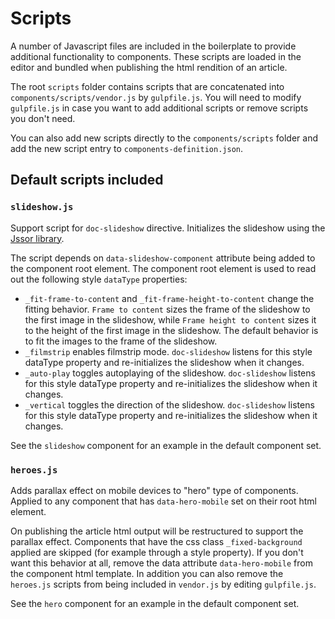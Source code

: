 # Scripts

A number of Javascript files are included in the boilerplate to provide additional functionality to components. These scripts are loaded in the editor and bundled when publishing the html rendition of an article.

The root `scripts` folder contains scripts that are concatenated into `components/scripts/vendor.js` by
`gulpfile.js`. You will need to modify `gulpfile.js` in case you want to add additional scripts or remove scripts you don't need.

You can also add new scripts directly to the `components/scripts` folder and add the new script entry to `components-definition.json`.

## Default scripts included

### `slideshow.js`

Support script for `doc-slideshow` directive.
Initializes the slideshow using the [Jssor library](https://www.jssor.com/).

The script depends on `data-slideshow-component` attribute being added to the component root element. The component root element is used to read out the following style `dataType` properties:

- `_fit-frame-to-content` and `_fit-frame-height-to-content` change the fitting behavior. `Frame to content` sizes the frame of the slideshow to the first image in the slideshow, while `Frame height to content` sizes it to the height of the first image in the slideshow. The default behavior is to fit the images to the frame of the slideshow.
- `_filmstrip` enables filmstrip mode. `doc-slideshow` listens for this style dataType property and re-initializes the slideshow when it changes.
- `_auto-play` toggles autoplaying of the slideshow. `doc-slideshow` listens for this style dataType property and re-initializes the slideshow when it changes.
- `_vertical` toggles the direction of the slideshow. `doc-slideshow` listens for this style dataType property and re-initializes the slideshow when it changes.

See the `slideshow` component for an example in the default component set.

### `heroes.js`

Adds parallax effect on mobile devices to "hero" type of components. Applied to any component that has `data-hero-mobile` set on their root html element.

On publishing the article html output will be restructured to support the parallax effect.
Components that have the css class `_fixed-background` applied are skipped (for example through a style property).
If you don't want this behavior at all, remove the data attribute `data-hero-mobile` from the component html template. In addition you can also remove the `heroes.js` scripts from being included in `vendor.js` by editing `gulpfile.js`.

See the `hero` component for an example in the default component set.
